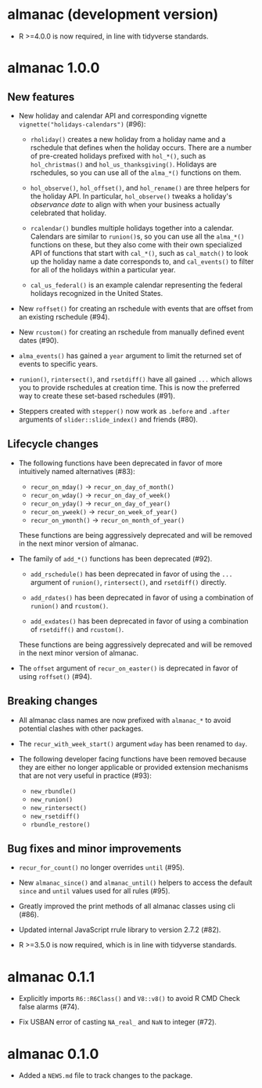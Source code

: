 # almanac (development version)

* R >=4.0.0 is now required, in line with tidyverse standards.

# almanac 1.0.0

## New features

* New holiday and calendar API and corresponding vignette
  `vignette("holidays-calendars")` (#96):

  * `rholiday()` creates a new holiday from a holiday name and a
    rschedule that defines when the holiday occurs. There are a number of
    pre-created holidays prefixed with `hol_*()`, such as `hol_christmas()`
    and `hol_us_thanksgiving()`. Holidays are rschedules, so you can use all
    of the `alma_*()` functions on them.

  * `hol_observe()`, `hol_offset()`, and `hol_rename()` are three helpers for
    the holiday API. In particular, `hol_observe()` tweaks a holiday's
    _observance date_ to align with when your business actually celebrated that
    holiday.

  * `rcalendar()` bundles multiple holidays together into a calendar. Calendars
    are similar to `runion()`s, so you can use all the `alma_*()` functions on
    these, but they also come with their own specialized API of functions that
    start with `cal_*()`, such as `cal_match()` to look up the holiday name a
    date corresponds to, and `cal_events()` to filter for all of the holidays
    within a particular year.

  * `cal_us_federal()` is an example calendar representing the federal holidays
    recognized in the United States.

* New `roffset()` for creating an rschedule with events that are offset from an
  existing rschedule (#94).

* New `rcustom()` for creating an rschedule from manually defined event dates
  (#90).

* `alma_events()` has gained a `year` argument to limit the returned set of
  events to specific years.

* `runion()`, `rintersect()`, and `rsetdiff()` have all gained `...` which
  allows you to provide rschedules at creation time. This is now the preferred
  way to create these set-based rschedules (#91).

* Steppers created with `stepper()` now work as `.before` and `.after` arguments
  of `slider::slide_index()` and friends (#80).

## Lifecycle changes

* The following functions have been deprecated in favor of more intuitively
  named alternatives (#83):

  * `recur_on_mday()` -> `recur_on_day_of_month()`
  * `recur_on_wday()` -> `recur_on_day_of_week()`
  * `recur_on_yday()` -> `recur_on_day_of_year()`
  * `recur_on_yweek()` -> `recur_on_week_of_year()`
  * `recur_on_ymonth()` -> `recur_on_month_of_year()`

  These functions are being aggressively deprecated and will be removed in the
  next minor version of almanac.

* The family of `add_*()` functions has been deprecated (#92).

  * `add_rschedule()` has been deprecated in favor of using the `...` argument
    of `runion()`, `rintersect()`, and `rsetdiff()` directly.

  * `add_rdates()` has been deprecated in favor of using a combination of
    `runion()` and `rcustom()`.

  * `add_exdates()` has been deprecated in favor of using a combination of
    `rsetdiff()` and `rcustom()`.

  These functions are being aggressively deprecated and will be removed in the
  next minor version of almanac.

* The `offset` argument of `recur_on_easter()` is deprecated in favor of using
  `roffset()` (#94).

## Breaking changes

* All almanac class names are now prefixed with `almanac_*` to avoid potential
  clashes with other packages.

* The `recur_with_week_start()` argument `wday` has been renamed to `day`.

* The following developer facing functions have been removed because they are
  either no longer applicable or provided extension mechanisms that are not
  very useful in practice (#93):

  * `new_rbundle()`
  * `new_runion()`
  * `new_rintersect()`
  * `new_rsetdiff()`
  * `rbundle_restore()`

## Bug fixes and minor improvements

* `recur_for_count()` no longer overrides `until` (#95).

* New `almanac_since()` and `almanac_until()` helpers to access the default
  `since` and `until` values used for all rules (#95).

* Greatly improved the print methods of all almanac classes using cli (#86).

* Updated internal JavaScript rrule library to version 2.7.2 (#82).

* R >=3.5.0 is now required, which is in line with tidyverse standards.

# almanac 0.1.1

* Explicitly imports `R6::R6Class()` and `V8::v8()` to avoid R CMD Check
  false alarms (#74).

* Fix USBAN error of casting `NA_real_` and `NaN` to integer (#72).

# almanac 0.1.0

* Added a `NEWS.md` file to track changes to the package.
